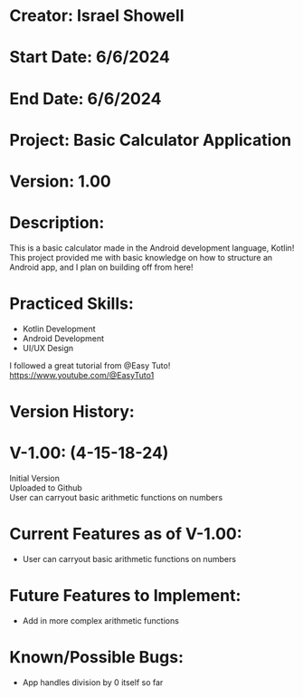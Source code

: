# Creator: Israel Showell
# Start Date: 6/6/2024
# End Date: 6/6/2024
# Project: Basic Calculator Application
# Version: 1.00

# Description:
This is a basic calculator made in the Android development language, Kotlin! 
This project provided me with basic knowledge on how to structure an Android app, and I plan on building off from here!

# Practiced Skills:
- Kotlin Development
- Android Development
- UI/UX Design

I followed a great tutorial from @Easy Tuto!
https://www.youtube.com/@EasyTuto1


# Version History:
# V-1.00: (4-15-18-24)
Initial Version <br>
Uploaded to Github <br>
User can carryout basic arithmetic functions on numbers 

 

# Current Features as of V-1.00:
- User can carryout basic arithmetic functions on numbers 

# Future Features to Implement:
- Add in more complex arithmetic functions

# Known/Possible Bugs:
- App handles division by 0 itself so far
